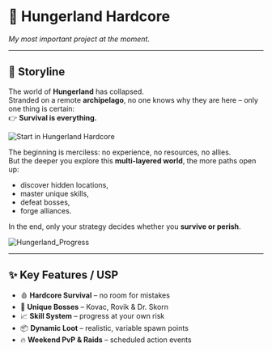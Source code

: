 # 🌌 Hungerland Hardcore
*My most important project at the moment.*

---

## 📖 Storyline

The world of **Hungerland** has collapsed.  
Stranded on a remote **archipelago**, no one knows why they are here – only one thing is certain:  
👉 **Survival is everything.**

![Start in Hungerland Hardcore](Pictures/Spawn_State.png)

The beginning is merciless: no experience, no resources, no allies.  
But the deeper you explore this **multi-layered world**, the more paths open up:  
- discover hidden locations,  
- master unique skills,  
- defeat bosses,  
- forge alliances.  

In the end, only your strategy decides whether you **survive or perish**.

![Hungerland_Progress](Pictures/Hungerland_Hardcore_StartShowcase.png)

---

## ✨ Key Features / USP
- 🩸 **Hardcore Survival** – no room for mistakes  
- 👹 **Unique Bosses** – Kovac, Rovik & Dr. Skorn  
- 📈 **Skill System** – progress at your own risk  
- 📦 **Dynamic Loot** – realistic, variable spawn points  
- 🔥 **Weekend PvP & Raids** – scheduled action events
